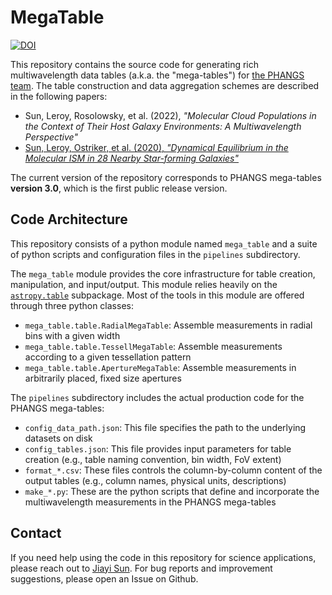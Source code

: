 # MegaTable

[![DOI](https://zenodo.org/badge/DOI/10.5281/zenodo.6584841.svg)](https://doi.org/10.5281/zenodo.6584841)

This repository contains the source code for generating rich multiwavelength data tables (a.k.a. the "mega-tables") for [the PHANGS team](https://sites.google.com/view/phangs/home). The table construction and data aggregation schemes are described in the following papers:

+ Sun, Leroy, Rosolowsky, et al. (2022), *"Molecular Cloud Populations in the Context of Their Host Galaxy Environments: A Multiwavelength Perspective"*
+ [Sun, Leroy, Ostriker, et al. (2020), *"Dynamical Equilibrium in the Molecular ISM in 28 Nearby Star-forming Galaxies"*](http://adsabs.harvard.edu/abs/2020ApJ...892..148S)

The current version of the repository corresponds to PHANGS mega-tables **version 3.0**, which is the first public release version.

## Code Architecture

This repository consists of a python module named `mega_table` and a suite of python scripts and configuration files in the `pipelines` subdirectory.

The `mega_table` module provides the core infrastructure for table creation, manipulation, and input/output. This module relies heavily on the [`astropy.table`](https://docs.astropy.org/en/stable/table/index.html) subpackage. Most of the tools in this module are offered through three python classes:
+ `mega_table.table.RadialMegaTable`: Assemble measurements in radial bins with a given width
+ `mega_table.table.TessellMegaTable`: Assemble measurements according to a given tessellation pattern
+ `mega_table.table.ApertureMegaTable`: Assemble measurements in arbitrarily placed, fixed size apertures

The `pipelines` subdirectory includes the actual production code for the PHANGS mega-tables:
+ `config_data_path.json`: This file specifies the path to the underlying datasets on disk
+ `config_tables.json`: This file provides input parameters for table creation (e.g., table naming convention, bin width, FoV extent)
+ `format_*.csv`: These files controls the column-by-column content of the output tables (e.g., column names, physical units, descriptions)
+ `make_*.py`: These are the python scripts that define and incorporate the multiwavelength measurements in the PHANGS mega-tables

## Contact

If you need help using the code in this repository for science applications, please reach out to [Jiayi Sun](https://github.com/astrojysun). For bug reports and improvement suggestions, please open an Issue on Github.
